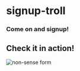 # signup-troll
### Come on and signup!

## Check it in action!

![non-sense form](https://github.com/Pseudoman21/signup-troll/assets/48127785/e7f7766c-0d7d-42c9-a89a-11bb525762ea)
